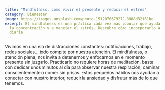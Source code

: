 ```yaml
---
title: "Mindfulness: cómo vivir el presente y reducir el estrés"
category: Bienestar
image: https://images.unsplash.com/photo-1512070679279-8988d32161be
excerpt: El mindfulness es una práctica cada vez más popular que ayuda a mejorar
  la concentración y a manejar el estrés. Descubre cómo incorporarlo a tu vida
  diaria.
---
```

<!--StartFragment-->

Vivimos en una era de distracciones constantes: notificaciones, trabajo, redes sociales… todo compite por nuestra atención. El mindfulness, o atención plena, nos invita a detenernos y enfocarnos en el momento presente sin juzgarlo. Practicarlo no requiere horas de meditación, basta con dedicar unos minutos al día para observar nuestra respiración, caminar conscientemente o comer sin prisas. Estos pequeños hábitos nos ayudan a conectar con nuestro interior, reducir la ansiedad y disfrutar más de lo que tenemos.

<!--EndFragment-->
